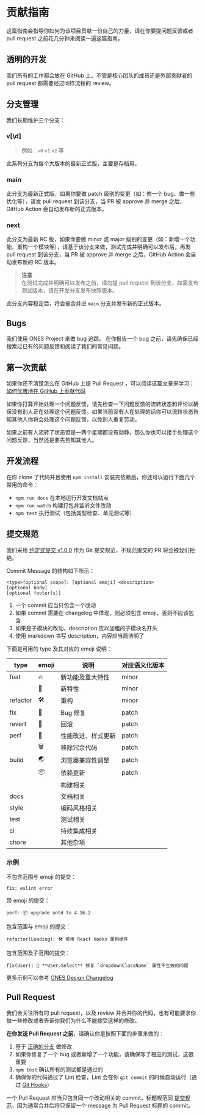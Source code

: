 # 贡献指南

这篇指南会指导你如何为该项目贡献一份自己的力量，请在你要提问题反馈或者 pull request 之前花几分钟来阅读一遍这篇指南。

## 透明的开发

我们所有的工作都会放在 GitHub 上。不管是核心团队的成员还是外部贡献者的 pull request 都需要经过同样流程的 review。

## 分支管理

我们长期维护三个分支：

### v[\d]

> 例如：`v0` `v1` `v2` 等

此系列分支为每个大版本的最新正式版，主要是存档用。

### main

此分支为最新正式版，如果你要做 patch 级别的变更（如：修一个 bug、做一些优化等），请发 pull request 到该分支，当 PR 被 approve 并 merge 之后，GitHub Action 会自动发布新的正式版本。

### next

此分支为最新 RC 版，如果你要做 minor 或 major 级别的变更（如：新增一个功能、重构一个模块等），请基于该分支来做，测试完成并明确可以发布后，再发 pull request 到该分支，当 PR 被 approve 并 merge 之后，GitHub Action 会自动发布新的 RC 版本。

> **注意**  
> 在测试完成并明确可以发布之前，请勿提 pull request 到该分支，如需发布测试版本，请在开发分支发布快照版本。

此分支内容稳定后，将会被合并进 `main` 分支并发布新的正式版本。

## Bugs

我们使用 ONES Project 来做 bug 追踪。
在你报告一个 bug 之前，请先确保已经搜索过已有的问题反馈和阅读了我们的常见问题。

## 第一次贡献

如果你还不清楚怎么在 GitHub 上提 Pull Request ，可以阅读这篇文章来学习：[如何优雅地在 GitHub 上贡献代码](https://segmentfault.com/a/1190000000736629)

如果你打算开始处理一个问题反馈，请先检查一下问题反馈的流转状态和评论以确保没有别人正在处理这个问题反馈。如果当前没有人在处理的话你可以流转状态告知其他人你将会处理这个问题反馈，以免别人重复劳动。

如果之前有人流转了状态但是一两个星期都没有动静，那么你也可以接手处理这个问题反馈，当然还是要先告知其他人。

## 开发流程

在你 clone 了代码并且使用 `npm install` 安装完依赖后，你还可以运行下面几个常用的命令：

- `npm run docs` 在本地运行开发文档站点
- `npm run watch` 构建打包并监听文件改动
- `npm test` 执行测试（包括类型检查、单元测试等）

## 提交规范

我们采用 [约定式提交 v1.0.0](https://www.conventionalcommits.org/zh-hans/v1.0.0/) 作为 Git 提交规范，不规范提交的 PR 将会被我们拒绝。

Commit Message 的结构如下所示：

```
<type>[optional scope]: [optional emoji] <description>
[optional body]
[optional footer(s)]
```

1. 一个 commit 应当只包含一个改动
2. 如果 commit 需要在 changelog 中体现，则必须包含 emoji，否则不应该包含
3. 如果是子模块的改动，description 应以加粗的子模块名开头
4. 使用 markdown 书写 description，内容应当简洁明了

下面是可用的 type 及其对应的 emoji 说明：

| **type** | **emoji** | **说明**           | **对应语义化版本** |
| -------- | --------- | ------------------ | ------------------ |
| feat     | 🔥        | 新功能及重大特性   | minor              |
|          | 🌟        | 新特性             | minor              |
| refactor | 🛠         | 重构               | minor              |
| fix      | 🐞        | Bug 修复           | patch              |
| revert   | 💊        | 回滚               | patch              |
| perf     | 🧊        | 性能改进、样式更新 | patch              |
|          | 🗑         | 移除冗余代码       | patch              |
| build    | 🌏        | 浏览器兼容性调整   | patch              |
|          | 📦        | 依赖更新           | patch              |
|          |           | 构建相关           |                    |
| docs     |           | 文档相关           |                    |
| style    |           | 编码风格相关       |                    |
| test     |           | 测试相关           |                    |
| ci       |           | 持续集成相关       |                    |
| chore    |           | 其他杂项           |                    |

### 示例

不包含范围与 emoji 的提交：

```
fix: eslint error
```

带 emoji 的提交：

```
perf: 📦 upgrade antd to 4.16.2
```

包含范围与 emoji 的提交：

```
refactor(Loading): 🛠 使用 React Hooks 重构组件
```

包含范围及子范围的提交：

```
fix(User): 🐞 **User.Select** 修复 `dropdownClassName` 属性不生效的问题
```

更多示例可以参考 [ONES Design Changelog](https://bangwork.github.io/ones-design/?path=/story/changelog-core--page)

## Pull Request

我们会关注所有的 pull request，以及 review 并合并你的代码，也有可能要求你做一些修改或者告诉你我们为什么不能接受这样的修改。

**在你发送 Pull Request 之前**，请确认你是按照下面的步骤来做的：

1. 基于 [正确的分支](#分支管理) 做修改
2. 如果你修复了一个 bug 或者新增了一个功能，请确保写了相应的测试，这很重要
3. `npm test` 确认所有的测试都是通过的
4. 确保你的代码通过了 Lint 检查，Lint 会在你 `git commit` 的时候自动运行（通过 [Git Hooks](https://git-scm.com/book/en/v2/Customizing-Git-Git-Hooks)）

一个 Pull Request 应当只包含同一个改动相关的 commit，标题规范同 [提交规范](#提交规范)，因为通常合并后将只保留一个 message 为 Pull Request 标题的 commit。
